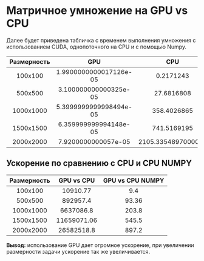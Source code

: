 # Матричное умножение на GPU vs CPU

Далее будет приведена табличка с временем выполнения умножения с использованием CUDA, однопоточного на CPU и с помощью Numpy.

| Размерность   | GPU                             | CPU               | CPU NUMPY |
|:-------------:|:---------------:                |:-------------:    |:-------------:|
| 100x100       | 1.9900000000017126e-05          | 0.2171243  | 0.00018650000000003386 |
| 500x500       | 3.100000000000325e-05          | 27.6816808  | 0.002894199999999958 |
| 1000x1000     | 5.3999999999998494e-05          | 358.4026865  | 0.01100599999999996 |
| 1500x1500     | 6.359999999994148e-05            | 741.5169195       | 0.03469369999999994 |
| 2000x2000     | 7.9200000000057e-05            | 2105.3354897000004       | 0.07105899999999998 |

## Ускорение по сравнению с CPU и CPU NUMPY

| Размерность | GPU vs CPU | GPU vs CPU NUMPY |
|:-------------:| :-------------:| :-------------:|
|100x100 | 10910.77 | 9.4 |
| 500x500 | 892957.4 | 93.36 |
| 1000x1000 | 6637086.8 | 203.8 |
| 1500x1500 | 11659071.06 | 545.5 |
| 2000x2000 | 26582518.8 | 897.2 |

<b>Вывод:</b> использование GPU дает огромное ускорение, при увеличении размерности задачи ускорение так же увеличивается.
